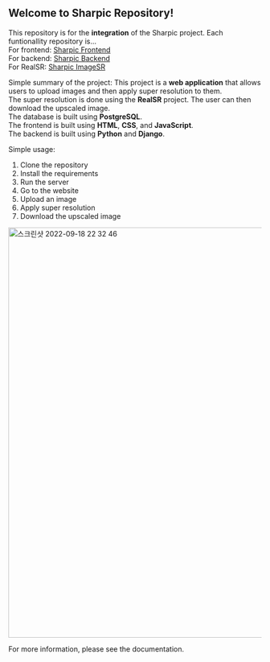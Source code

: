## Welcome to Sharpic Repository!

This repository is for the **integration** of the Sharpic project.
Each funtionallity repository is...  
For frontend: [Sharpic Frontend](https://github.com/GCU-Graduate-Project-Sharpic/Frontend)  
For backend: [Sharpic Backend](https://github.com/GCU-Graduate-Project-Sharpic/Backend)  
For RealSR: [Sharpic ImageSR](https://github.com/GCU-Graduate-Project-Sharpic/ImageSR )  

Simple summary of the project:
This project is a **web application** that allows users to upload images and then apply super resolution to them.  
The super resolution is done using the **RealSR** project. The user can then download the upscaled image.  
The database is built using **PostgreSQL**.   
The frontend is built using **HTML**, **CSS**, and **JavaScript**.   
The backend is built using **Python** and **Django**.  

Simple usage:
1. Clone the repository
2. Install the requirements
3. Run the server
4. Go to the website
5. Upload an image
6. Apply super resolution
7. Download the upscaled image

<img width="816" alt="스크린샷 2022-09-18 22 32 46" src="https://user-images.githubusercontent.com/71583831/190904804-41ccf180-eb7d-491b-9bdd-5964e347246e.png">

For more information, please see the documentation.
